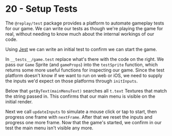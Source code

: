 # 20 - Setup Tests

The `@replay/test` package provides a platform to automate gameplay tests for our game. We can write our tests as though we're playing the game for real, without needing to know much about the internal workings of our code.

Using [Jest](https://jestjs.io/) we can write an initial test to confirm we can start the game.

In `__tests__/game.test` replace what's there with the code on the right. We pass our `Game` Sprite (and `gameProps`) into the `testSprite` function, which returns some more useful functions for inspecting our game. Since the test platform doesn't know if we want to run on web or iOS, we need to supply the inputs we'd expect on those platforms through `initInputs`.

Below that `getByText(mainMenuText)` searches all `t.text` Textures that match the string passed in. This confirms that our main menu is visible on the initial render.

Next we call `updateInputs` to simulate a mouse click or tap to start, then progress one frame with `nextFrame`. After that we reset the inputs and progress one more frame. Now that the game's started, we confirm in our test the main menu isn't visible any more.
